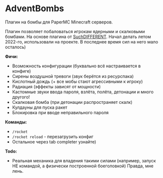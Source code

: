 # AdventBombs

Плагин на бомбы для PaperMC Minecraft серверов.

Плагин позволяет побаловаться игрокам ядерными и скалковыми бомбами. На основе плагина
от [SuchDIFFERENT](https://github.com/SuchDIFFERENT). Начал делать летом 2022-го, использовали на проекте. В последнее
время сил на него мало осталось)

**Фичи:**

- Возможность конфигурации (буквально всё настраивается в конфиге)
- Сирены воздушной тревоги (звук берётся из ресурспака)
- Кислотный дождь (+ все мобы стают агрессивными к игроку)
- Радиация (эффекты зависят от мощности)
- Кастомные звуки ввода пароля, взлёта, полёта, детонации и много другого!
- Скалковая бомба (при детонации распространяет скалк)
- Кулдауны для пуска ракет
- Блокировка при вводе неправильного пароля

**Команды:**

- `/rocket`
- `/rocket reload` - перезагрузить конфиг
- Остальное через tab completer узнайте)

**Todo:**

- Реальная механика для владения такими силами (например, запуск НЕ командой, а физически построенной боеголовкой)
  Правда, мне лень.
